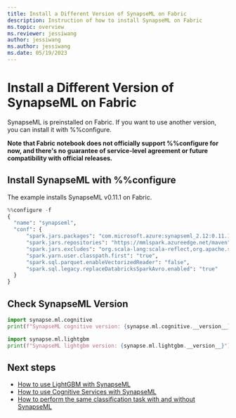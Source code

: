 ```yaml
---
title: Install a Different Version of SynapseML on Fabric
description: Instruction of how to install SynapseML on Fabric
ms.topic: overview
ms.reviewer: jessiwang
author: jessiwang
ms.author: jessiwang
ms.date: 05/19/2023
---
```

# Install a Different Version of SynapseML on Fabric 

SynapseML is preinstalled on Fabric. If you want to use another version, you can install it with %%configure.

**Note that Fabric notebook does not officially support %%configure for now, and there's no guarantee of service-level agreement or future compatibility with official releases.**

## Install SynapseML with %%configure
The example installs SynapseML v0.11.1 on Fabric.


```python
%%configure -f
{
  "name": "synapseml",
  "conf": {
      "spark.jars.packages": "com.microsoft.azure:synapseml_2.12:0.11.1,org.apache.spark:spark-avro_2.12:3.3.1",
      "spark.jars.repositories": "https://mmlspark.azureedge.net/maven",
      "spark.jars.excludes": "org.scala-lang:scala-reflect,org.apache.spark:spark-tags_2.12,org.scalactic:scalactic_2.12,org.scalatest:scalatest_2.12,com.fasterxml.jackson.core:jackson-databind",
      "spark.yarn.user.classpath.first": "true",
      "spark.sql.parquet.enableVectorizedReader": "false",
      "spark.sql.legacy.replaceDatabricksSparkAvro.enabled": "true"
  }
}
```

## Check SynapseML Version


```python
import synapse.ml.cognitive
print(f"SynapseML cognitive version: {synapse.ml.cognitive.__version__}")
```


```python
import synapse.ml.lightgbm
print(f"SynapseML lightgbm version: {synapse.ml.lightgbm.__version__}")
```

## Next steps

- [How to use LightGBM with SynapseML](lightgbm-overview.md)
- [How to use Cognitive Services with SynapseML](overview-cognitive-services.md)
- [How to perform the same classification task with and without SynapseML](classification-before-and-after-synapseml.md)
